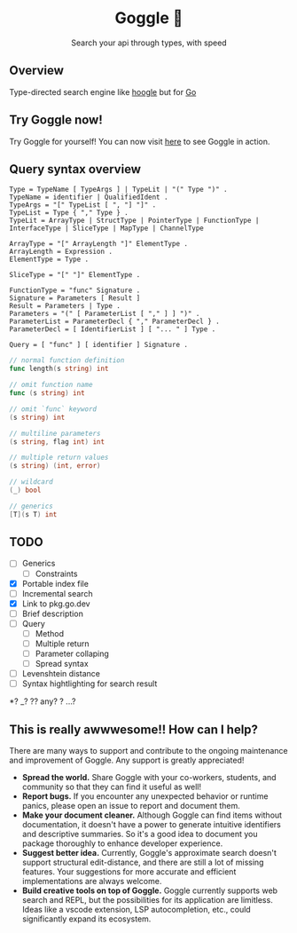 <h1 align="center">Goggle 🥽</h1>
<p align="center">Search your api through types, with speed </p>

## Overview

Type-directed search engine like [hoogle](https://github.com/ndmitchell/hoogle) but for [Go](https://go.dev/)

## Try Goggle now!

Try Goggle for yourself! You can now visit [here](https://abiriadev.github.io/goggle/) to see Goggle in action.

## Query syntax overview

```ebnf
Type = TypeName [ TypeArgs ] | TypeLit | "(" Type ")" .
TypeName = identifier | QualifiedIdent .
TypeArgs = "[" TypeList [ ", "] "]" .
TypeList = Type { "," Type } .
TypeLit = ArrayType | StructType | PointerType | FunctionType | InterfaceType | SliceType | MapType | ChannelType

ArrayType = "[" ArrayLength "]" ElementType .
ArrayLength = Expression .
ElementType = Type .

SliceType = "[" "]" ElementType .

FunctionType = "func" Signature .
Signature = Parameters [ Result ]
Result = Parameters | Type .
Parameters = "(" [ ParameterList [ "," ] ] ")" .
ParameterList = ParameterDecl { "," ParameterDecl } .
ParameterDecl = [ IdentifierList ] [ "... " ] Type .

Query = [ "func" ] [ identifier ] Signature .
```

```go
// normal function definition
func length(s string) int

// omit function name
func (s string) int

// omit `func` keyword
(s string) int

// multiline parameters
(s string, flag int) int

// multiple return values
(s string) (int, error)

// wildcard
(_) bool

// generics
[T](s T) int
```

## TODO

-   [ ] Generics
    -   [ ] Constraints
-   [x] Portable index file
-   [ ] Incremental search
-   [x] Link to pkg.go.dev
-   [ ] Brief description
-   [ ] Query
    -   [ ] Method
    -   [ ] Multiple return
    -   [ ] Parameter collaping
    -   [ ] Spread syntax
-   [ ] Levenshtein distance
-   [ ] Syntax hightlighting for search result

\*? \_? ?? any? ? ...?

## This is really awwwesome!! How can I help?

There are many ways to support and contribute to the ongoing maintenance and improvement of Goggle. Any support is greatly appreciated!

-   **Spread the world.** Share Goggle with your co-workers, students, and community so that they can find it useful as well!
-   **Report bugs.** If you encounter any unexpected behavior or runtime panics, please open an issue to report and document them.
-   **Make your document cleaner.** Although Goggle can find items without documentation, it doesn't have a power to generate intuitive identifiers and descriptive summaries. So it's a good idea to document you package thoroughly to enhance developer experience.
-   **Suggest better idea.** Currently, Goggle's approximate search doesn't support structural edit-distance, and there are still a lot of missing features. Your suggestions for more accurate and efficient implementations are always welcome.
-   **Build creative tools on top of Goggle.** Goggle currently supports web search and REPL, but the possibilities for its application are limitless. Ideas like a vscode extension, LSP autocompletion, etc., could significantly expand its ecosystem.
